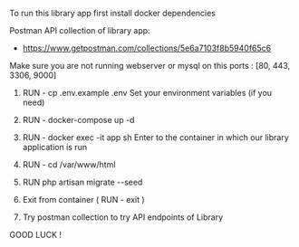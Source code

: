 To run this library app first install docker dependencies

Postman API collection of library app:
- https://www.getpostman.com/collections/5e6a7103f8b5940f65c6

Make sure you are not running webserver or mysql on this ports : [80, 443, 3306, 9000]

1. RUN - cp .env.example .env
   Set your environment variables (if you need)

2. RUN - docker-compose up -d

3. RUN - docker exec -it app sh
   Enter to the container in which our library application is run

4. RUN - cd /var/www/html

5. RUN php artisan migrate --seed

6. Exit from container ( RUN - exit )

7. Try postman collection to try API endpoints of Library


GOOD LUCK !
